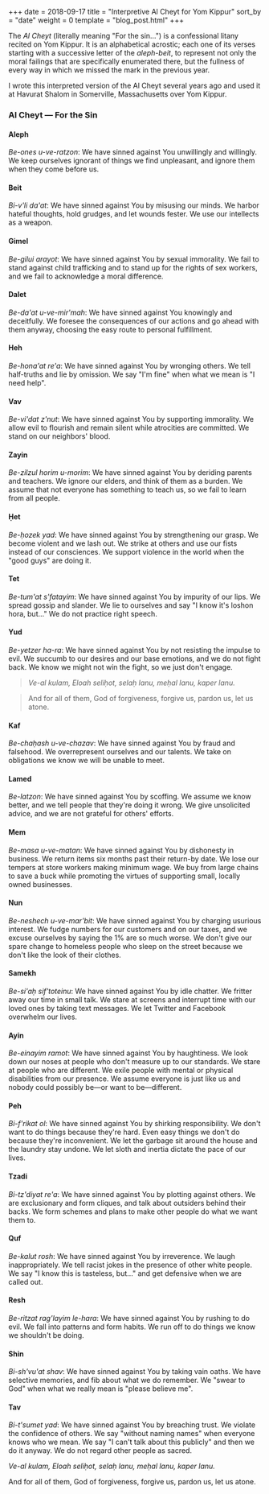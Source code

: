 +++
date = 2018-09-17
title = "Interpretive Al Cheyt for Yom Kippur"
sort_by = "date"
weight = 0
template = "blog_post.html"
+++

The _Al Cheyt_ (literally meaning "For the sin…") is a confessional litany recited on Yom Kippur. It is an alphabetical acrostic; each one of its verses starting with a successive letter of the *aleph-beit*, to represent not only the moral failings that are specifically enumerated there, but the fullness of every way in which we missed the mark in the previous year.

I wrote this interpreted version of the Al Cheyt several years ago and used it at Havurat Shalom in Somerville, Massachusetts over Yom Kippur.

### Al Cheyt — For the Sin

#### Aleph
*Be-ones u-ve-ratzon*: We have sinned against You unwillingly and willingly. We keep ourselves ignorant of things we find unpleasant, and ignore them when they come before us.

#### Beit
*Bi-v'li da'at*: We have sinned against You by misusing our minds. We harbor hateful thoughts, hold grudges, and let wounds fester. We use our intellects as a weapon.

#### Gimel
*Be-gilui arayot*: We have sinned against You by sexual immorality. We fail to stand against child trafficking and to stand up for the rights of sex workers, and we fail to acknowledge a moral difference.

#### Dalet
*Be-da'at u-ve-mir'mah*: We have sinned against You knowingly and deceitfully. We foresee the consequences of our actions and go ahead with them anyway, choosing the easy route to personal fulfillment.

#### Heh
*Be-hona'at re'a*: We have sinned against You by wronging others. We tell half-truths and lie by omission. We say "I'm fine" when what we mean is "I need help".

#### Vav
*Be-vi'dat z'nut*: We have sinned against You by supporting immorality. We allow evil to flourish and remain silent while atrocities are committed. We stand on our neighbors' blood.

#### Zayin
*Be-zilzul horim u-morim*: We have sinned against You by deriding parents and teachers. We ignore our elders, and think of them as a burden. We assume that not everyone has something to teach us, so we fail to learn from all people.

#### Ḥet
*Be-ḥozek yad*: We have sinned against You by strengthening our grasp. We become violent and we lash out. We strike at others and use our fists instead of our consciences. We support violence in the world when the "good guys" are doing it.

#### Tet
*Be-tum'at s'fatayim*: We have sinned against You by impurity of our lips. We spread gossip and slander. We lie to ourselves and say "I know it's loshon hora, but…" We do not practice right speech.

#### Yud
*Be-yetzer ha-ra*: We have sinned against You by not resisting the impulse to evil. We succumb to our desires and our base emotions, and we do not fight back. We know we might not win the fight, so we just don't engage.

> *Ve-al kulam, Eloah seliḥot, selaḥ lanu, meḥal lanu, kaper lanu.*

> And for all of them, God of forgiveness, forgive us, pardon us, let us atone.

#### Kaf
*Be-chaḥash u-ve-chazav*: We have sinned against You by fraud and falsehood. We overrepresent ourselves and our talents. We take on obligations we know we will be unable to meet.

#### Lamed
*Be-latzon*: We have sinned against You by scoffing. We assume we know better, and we tell people that they're doing it wrong. We give unsolicited advice, and we are not grateful for others' efforts.

#### Mem
*Be-masa u-ve-matan*: We have sinned against You by dishonesty in business. We return items six months past their return-by date. We lose our tempers at store workers making minimum wage. We buy from large chains to save a buck while promoting the virtues of supporting small, locally owned businesses.

#### Nun
*Be-neshech u-ve-mar'bit*: We have sinned against You by charging usurious interest. We fudge numbers for our customers and on our taxes, and we excuse ourselves by saying the 1% are so much worse. We don't give our spare change to homeless people who sleep on the street because we don't like the look of their clothes.

#### Samekh
*Be-si'aḥ sif'toteinu*: We have sinned against You by idle chatter. We fritter away our time in small talk. We stare at screens and interrupt time with our loved ones by taking text messages. We let Twitter and Facebook overwhelm our lives.

#### Ayin
*Be-einayim ramot*: We have sinned against You by haughtiness. We look down our noses at people who don't measure up to our standards. We stare at people who are different. We exile people with mental or physical disabilities from our presence. We assume everyone is just like us and nobody could possibly be—or want to be—different.

#### Peh
*Bi-f'rikat ol*: We have sinned against You by shirking responsibility. We don't want to do things because they're hard. Even easy things we don't do because they're inconvenient. We let the garbage sit around the house and the laundry stay undone. We let sloth and inertia dictate the pace of our lives.

#### Tzadi
*Bi-tz'diyat re'a*: We have sinned against You by plotting against others. We are exclusionary and form cliques, and talk about outsiders behind their backs. We form schemes and plans to make other people do what we want them to.

#### Quf
*Be-kalut rosh*: We have sinned against You by irreverence. We laugh inappropriately. We tell racist jokes in the presence of other white people. We say "I know this is tasteless, but…" and get defensive when we are called out.

#### Resh
*Be-ritzat rag'layim le-hara*: We have sinned against You by rushing to do evil. We fall into patterns and form habits. We run off to do things we know we shouldn't be doing.

#### Shin
*Bi-sh'vu'at shav*: We have sinned against You by taking vain oaths. We have selective memories, and fib about what we do remember. We "swear to God" when what we really mean is "please believe me".

#### Tav
*Bi-t'sumet yad*: We have sinned against You by breaching trust. We violate the confidence of others. We say "without naming names" when everyone knows who we mean. We say "I can't talk about this publicly" and then we do it anyway. We do not regard other people as sacred.

*Ve-al kulam, Eloah seliḥot, selaḥ lanu, meḥal lanu, kaper lanu.*

And for all of them, God of forgiveness, forgive us, pardon us, let us atone.
